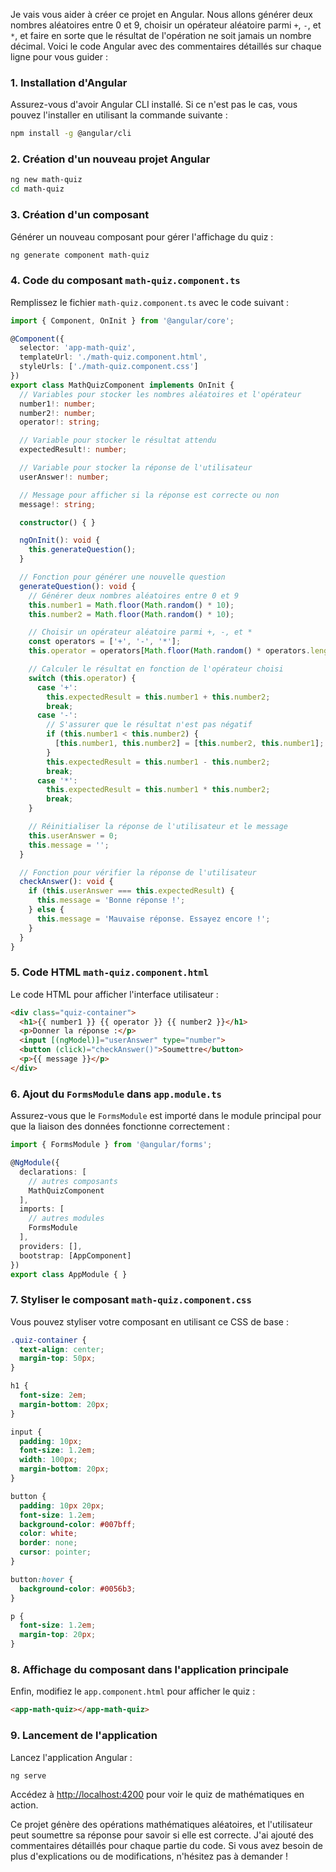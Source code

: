 


Je vais vous aider à créer ce projet en Angular. Nous allons générer deux nombres aléatoires entre 0 et 9, choisir un opérateur aléatoire parmi `+`, `-`, et `*`, et faire en sorte que le résultat de l'opération ne soit jamais un nombre décimal. Voici le code Angular avec des commentaires détaillés sur chaque ligne pour vous guider :

### 1. Installation d'Angular
Assurez-vous d'avoir Angular CLI installé. Si ce n'est pas le cas, vous pouvez l'installer en utilisant la commande suivante :
```bash
npm install -g @angular/cli
```

### 2. Création d'un nouveau projet Angular
```bash
ng new math-quiz
cd math-quiz
```

### 3. Création d'un composant
Générer un nouveau composant pour gérer l'affichage du quiz :
```bash
ng generate component math-quiz
```

### 4. Code du composant `math-quiz.component.ts`
Remplissez le fichier `math-quiz.component.ts` avec le code suivant :

```typescript
import { Component, OnInit } from '@angular/core';

@Component({
  selector: 'app-math-quiz',
  templateUrl: './math-quiz.component.html',
  styleUrls: ['./math-quiz.component.css']
})
export class MathQuizComponent implements OnInit {
  // Variables pour stocker les nombres aléatoires et l'opérateur
  number1!: number;
  number2!: number;
  operator!: string;

  // Variable pour stocker le résultat attendu
  expectedResult!: number;

  // Variable pour stocker la réponse de l'utilisateur
  userAnswer!: number;

  // Message pour afficher si la réponse est correcte ou non
  message!: string;

  constructor() { }

  ngOnInit(): void {
    this.generateQuestion();
  }

  // Fonction pour générer une nouvelle question
  generateQuestion(): void {
    // Générer deux nombres aléatoires entre 0 et 9
    this.number1 = Math.floor(Math.random() * 10);
    this.number2 = Math.floor(Math.random() * 10);

    // Choisir un opérateur aléatoire parmi +, -, et *
    const operators = ['+', '-', '*'];
    this.operator = operators[Math.floor(Math.random() * operators.length)];

    // Calculer le résultat en fonction de l'opérateur choisi
    switch (this.operator) {
      case '+':
        this.expectedResult = this.number1 + this.number2;
        break;
      case '-':
        // S'assurer que le résultat n'est pas négatif
        if (this.number1 < this.number2) {
          [this.number1, this.number2] = [this.number2, this.number1];
        }
        this.expectedResult = this.number1 - this.number2;
        break;
      case '*':
        this.expectedResult = this.number1 * this.number2;
        break;
    }

    // Réinitialiser la réponse de l'utilisateur et le message
    this.userAnswer = 0;
    this.message = '';
  }

  // Fonction pour vérifier la réponse de l'utilisateur
  checkAnswer(): void {
    if (this.userAnswer === this.expectedResult) {
      this.message = 'Bonne réponse !';
    } else {
      this.message = 'Mauvaise réponse. Essayez encore !';
    }
  }
}
```

### 5. Code HTML `math-quiz.component.html`
Le code HTML pour afficher l'interface utilisateur :

```html
<div class="quiz-container">
  <h1>{{ number1 }} {{ operator }} {{ number2 }}</h1>
  <p>Donner la réponse :</p>
  <input [(ngModel)]="userAnswer" type="number">
  <button (click)="checkAnswer()">Soumettre</button>
  <p>{{ message }}</p>
</div>
```

### 6. Ajout du `FormsModule` dans `app.module.ts`
Assurez-vous que le `FormsModule` est importé dans le module principal pour que la liaison des données fonctionne correctement :
```typescript
import { FormsModule } from '@angular/forms';

@NgModule({
  declarations: [
    // autres composants
    MathQuizComponent
  ],
  imports: [
    // autres modules
    FormsModule
  ],
  providers: [],
  bootstrap: [AppComponent]
})
export class AppModule { }
```

### 7. Styliser le composant `math-quiz.component.css`
Vous pouvez styliser votre composant en utilisant ce CSS de base :

```css
.quiz-container {
  text-align: center;
  margin-top: 50px;
}

h1 {
  font-size: 2em;
  margin-bottom: 20px;
}

input {
  padding: 10px;
  font-size: 1.2em;
  width: 100px;
  margin-bottom: 20px;
}

button {
  padding: 10px 20px;
  font-size: 1.2em;
  background-color: #007bff;
  color: white;
  border: none;
  cursor: pointer;
}

button:hover {
  background-color: #0056b3;
}

p {
  font-size: 1.2em;
  margin-top: 20px;
}
```

### 8. Affichage du composant dans l'application principale
Enfin, modifiez le `app.component.html` pour afficher le quiz :
```html
<app-math-quiz></app-math-quiz>
```

### 9. Lancement de l'application
Lancez l'application Angular :
```bash
ng serve
```

Accédez à [http://localhost:4200](http://localhost:4200) pour voir le quiz de mathématiques en action.

Ce projet génère des opérations mathématiques aléatoires, et l'utilisateur peut soumettre sa réponse pour savoir si elle est correcte. J'ai ajouté des commentaires détaillés pour chaque partie du code. Si vous avez besoin de plus d'explications ou de modifications, n'hésitez pas à demander !
